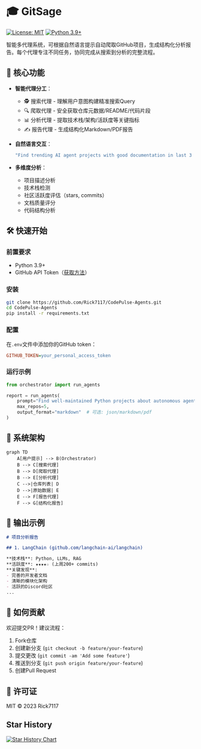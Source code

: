 # 🎓 GitSage 

[![License: MIT](https://img.shields.io/badge/License-MIT-yellow.svg)](https://opensource.org/licenses/MIT)
[![Python 3.9+](https://img.shields.io/badge/python-3.9+-blue.svg)](https://www.python.org/downloads/)

智能多代理系统，可根据自然语言提示自动爬取GitHub项目，生成结构化分析报告。每个代理专注不同任务，协同完成从搜索到分析的完整流程。

## 🌟 核心功能

- **智能代理分工**：
  - 🕵️ 搜索代理 - 理解用户意图构建精准搜索Query
  - 🔍 爬取代理 - 安全获取仓库元数据/README/代码片段
  - 📊 分析代理 - 提取技术栈/架构/活跃度等关键指标
  - ✍️ 报告代理 - 生成结构化Markdown/PDF报告

- **自然语言交互**：
  ```bash
  "Find trending AI agent projects with good documentation in last 3 months"
  ```

- **多维度分析**：
  - 项目描述分析
  - 技术栈检测
  - 社区活跃度评估（stars, commits）
  - 文档质量评分
  - 代码结构分析

## 🛠️ 快速开始

### 前置要求
- Python 3.9+
- GitHub API Token（[获取方法](https://docs.github.com/en/authentication/keeping-your-account-and-data-secure/managing-your-personal-access-tokens)）

### 安装
```bash
git clone https://github.com/Rick7117/CodePulse-Agents.git
cd CodePulse-Agents
pip install -r requirements.txt
```

### 配置
在`.env`文件中添加你的GitHub token：
```ini
GITHUB_TOKEN=your_personal_access_token
```

### 运行示例
```python
from orchestrator import run_agents

report = run_agents(
    prompt="Find well-maintained Python projects about autonomous agents",
    max_repos=5,
    output_format="markdown"  # 可选: json/markdown/pdf
)
```

## 🧩 系统架构

```mermaid
graph TD
    A[用户提示] --> B(Orchestrator)
    B --> C[搜索代理]
    B --> D[爬取代理]
    B --> E[分析代理]
    C -->|仓库列表| D
    D -->|原始数据| E
    E --> F[报告代理]
    F --> G[结构化报告]
```

## 📂 输出示例

```markdown
# 项目分析报告

## 1. LangChain (github.com/langchain-ai/langchain)

**技术栈**: Python, LLMs, RAG  
**活跃度**: ★★★★☆ (上周200+ commits)  
**关键发现**:  
- 完善的开发者文档  
- 清晰的模块化架构  
- 活跃的Discord社区
...
```

## 🤝 如何贡献
欢迎提交PR！建议流程：
1. Fork仓库
2. 创建新分支 (`git checkout -b feature/your-feature`)
3. 提交更改 (`git commit -am 'Add some feature'`)
4. 推送到分支 (`git push origin feature/your-feature`)
5. 创建Pull Request

## 📜 许可证
MIT © 2023 Rick7117

## Star History

[![Star History Chart](https://api.star-history.com/svg?repos=CodePulse-Agents/CodePulse-Agents&type=Date)](https://www.star-history.com/#CodePulse-Agents/CodePulse-Agents&Date)
